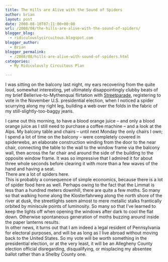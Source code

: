 ```yaml
---
title: The Hills are Alive with the Sound of Spiders
author: brian
layout: post
date: 2008-08-10T07:11:00+00:00
url: /2008/08/the-hills-are-alive-with-the-sound-of-spiders/
blogger_blog:
  - ridiculouslycircuitous.blogspot.com
blogger_author:
  - Brian
blogger_permalink:
  - /2008/08/hills-are-alive-with-sound-of-spiders.html
categories:
  - My Ridiculously Circuitous Plan

---
```

I was sitting on the balcony last night, my ears recovering from the quite loud, somewhat interesting, yet ultimately disappointingly clubby beats of my brief Bellerive-to-Mythenquai flirtation with [Streetparade][1], registering to vote in the November U.S. presidential election, when I noticed a spider scurrying along my right leg, building a web over the folds in the fabric of my still-slightly-too-baggy jeans.

<div>
</div>

<div>
  I came out this morning, to have a blood orange juice<span> &#8211; and only a blood orange juice as I still need to purchase a coffee machine &#8211;</span> and a look at the Alps. My balcony table and chairs <span>&#8211; until next Monday the only chairs I own; I spend a lot of time on the balcony &#8211;</span> were completely covered in spiderwebs, an elaborate construction winding from the door to the near chair, connecting the table to the wall to the window frame via the balcony wall, then across the far chair and around the side of the building to the opposite window frame. It was so impressive that I admired it <span>for about three whole seconds</span> before clearing it with more than a few waves of the hand and having a seat.
</div>

<div>
</div>

<div>
  There are a lot of spiders here. 
</div>

<div>
</div>

<div>
  This is probably a consequence of simple economics, because there is a lot of spider food here as well. Perhaps owing to the fact that the Limmat is less than a hundred meters downhill, there are quite a few moths. So many so that walking home along the Klosterfahrweg along the north shore of the river at dusk, the streetlights seem almost to mere metallic stalks frantically orbited by miniscule points of luminosity. So many so that I&#8217;ve learned to keep the lights off when opening the windows after dark to cool the flat down. Otherwise spontaneous generation of moths buzzing around inside the paper lanterns results.
</div>

<div>
</div>

<div>
  In other news, it turns out that I am indeed a legal resident of Pennsylvania for electoral purposes, and will be as long as I live abroad without moving back to the United States. So my vote will be worth something in the presidential election, or at the very least, it will be an Allegheny County election official disregarding, disqualifying, or misplacing my absentee ballot rather than a Shelby County one.
</div>

 [1]: http://www.streetparade.ch/